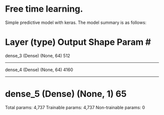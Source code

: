 # Free time learning.  
Simple predictive model with keras. The model summary is as follows:

Layer (type)                 Output Shape              Param #   
=================================================================
dense_3 (Dense)              (None, 64)                512       
_________________________________________________________________
dense_4 (Dense)              (None, 64)                4160      
_________________________________________________________________
dense_5 (Dense)              (None, 1)                 65        
=================================================================
Total params: 4,737
Trainable params: 4,737
Non-trainable params: 0

